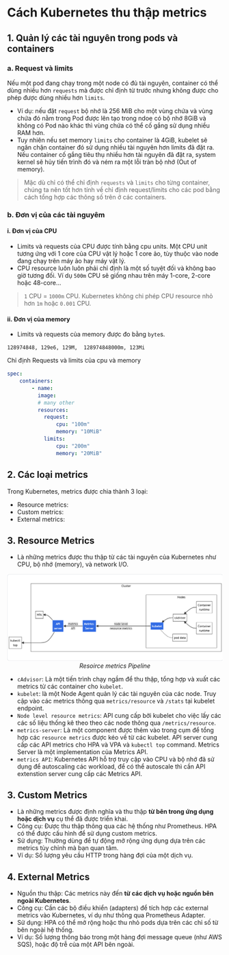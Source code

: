 # Cách Kubernetes thu thập metrics
## 1. Quản lý các tài nguyên trong pods và containers
### a. Request và limits
Nếu một pod đang chạy trong một node có đủ tài nguyên, container có thể dùng nhiều hơn `requests` mà được chỉ định từ trước nhưng không được cho phép được dùng nhiều hơn `limits`.
- Ví dụ: nếu đặt `request` bộ nhớ là 256 MiB cho một vùng chứa và vùng chứa đó nằm trong Pod được lên tạo trong ndoe có bộ nhớ 8GiB và không có Pod nào khác thì vùng chứa có thể cố gắng sử dụng nhiều RAM hơn.
- Tuy nhiên nếu set memory `limits` cho container là 4GiB, kubelet sẽ ngăn chặn container đó sử dụng nhiều tài nguyên hơn limits đã đặt ra. Nếu container cố gắng tiêu thụ nhiều hơn tài nguyên đã đặt ra, system kernel sẽ hủy tiến trình đó và ném ra một lỗi tràn bộ nhớ (Out of memory).
> Mặc dù chỉ có thể chỉ định `requests` và `limits` cho từng container, chúng ta nên tốt hơn tính về chỉ định request/limits cho các pod bằng cách tổng hợp các thông số trên ở các containers.
### b. Đơn vị của các tài nguyêm
#### i. Đơn vị của CPU
- Limits và requests của CPU được tính bằng cpu units. Một CPU unit tương ứng với 1 core của CPU vật lý hoặc 1 core ảo, tùy thuộc vào node đang chạy trên máy ảo hay máy vật lý. 
- CPU resource luôn luôn phải chỉ định là một số tuyệt đối và không bao giờ tương đối. Ví dụ `500m` CPU sẽ giống nhau trên máy 1-core, 2-core hoặc 48-core...
> `1` CPU = `1000m` CPU. Kubernetes không chi phép CPU resource nhỏ hơn `1m` hoặc `0.001` CPU.
#### ii. Đơn vị của memory
- Limits và requests của memory được đo bằng `byte`s. 
```
128974848, 129e6, 129M,  128974848000m, 123Mi
```
Chỉ định Requests và limits của cpu và memory
```yml
spec:
    containers:
        - name:
          image:
          # many other
          resources:
            request:
                cpu: "100m"
                memory: "10MiB"
            limits:
                cpu: "200m"
                memory: "20MiB"
```
## 2. Các loại metrics
Trong Kubernetes, metrics được chia thành 3 loại:
- Resource metrics:
- Custom metrics: 
- External metrics: 
## 3. Resource Metrics
- Là những metrics được thu thập từ các tài nguyên của Kubernetes như CPU, bộ nhớ (memory), và network I/O.
<div>
    <img src="./images/hpa/resouce-metrics.png">
    <div style="font-style: italic; text-align: center">Resoirce metrics Pipeline</div>
</div>

- `cAdvisor`: Là một tiến trình chạy ngầm để thu thập, tổng hợp và xuất các metrics từ các container cho `kubelet`.
- `kubelet`: là một Node Agent quản lý các tài nguyên của các node. Truy cập vào các metrics thông qua `metrics/resource` và `/stats` tại kubelet endpoint.
- `Node level resource metrics`: API cung cấp bởi kubelet cho việc lấy các các số liệu thống kê theo theo các node thông qua `/metrics/resource`.
- `metrics-server`: Là một component được thêm vào trong cụm để tổng hợp các `resource metrics` được kéo về từ các kubelet. API server cung cấp các API metrics cho HPA và VPA và `kubectl top` command. Metrics Server là một implementation của Metrics API.
- `metrics API`: Kubernetes API hỗ trợ truy cập vào CPU và bộ nhớ đã sử dụng để autoscaling các workload, để có thể autoscale thì cần API extenstion server cung cấp các Metrics API.
## 3. Custom Metrics
- Là những metrics được định nghĩa và thu thập **từ bên trong ứng dụng hoặc dịch vụ** cụ thể đã được triển khai.
- Công cụ: Được thu thập thông qua các hệ thống như Prometheus. HPA có thể được cấu hình để sử dụng custom metrics.
- Sử dụng: Thường dùng để tự động mở rộng ứng dụng dựa trên các metrics tùy chỉnh mà bạn quan tâm.
- Ví dụ: Số lượng yêu cầu HTTP trong hàng đợi của một dịch vụ.
## 4. External Metrics
- Nguồn thu thập: Các metrics này đến **từ các dịch vụ hoặc nguồn bên ngoài Kubernetes**.
- Công cụ: Cần các bộ điều khiển (adapters) để tích hợp các external metrics vào Kubernetes, ví dụ như thông qua Prometheus Adapter.
- Sử dụng: HPA có thể mở rộng hoặc thu nhỏ pods dựa trên các chỉ số từ bên ngoài hệ thống.
- Ví dụ: Số lượng thông báo trong một hàng đợi message queue (như AWS SQS), hoặc độ trễ của một API bên ngoài.